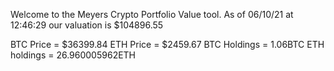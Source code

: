 Welcome to the Meyers Crypto Portfolio Value tool. 
As of 06/10/21 at 12:46:29 our valuation is $104896.55 

BTC Price = $36399.84
 ETH Price = $2459.67
BTC Holdings = 1.06BTC
 ETH holdings = 26.960005962ETH 
